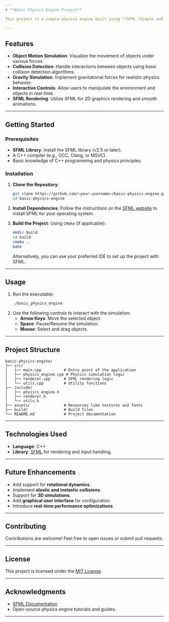 ```yaml
---
# **Basic Physics Engine Project**

This project is a simple physics engine built using **SFML (Simple and Fast Multimedia Library)**. The engine simulates basic physics concepts such as motion, collision, and forces, providing an interactive way to understand and visualize physical phenomena.

---
```


## **Features**
- **Object Motion Simulation**: Visualize the movement of objects under various forces.
- **Collision Detection**: Handle interactions between objects using basic collision detection algorithms.
- **Gravity Simulation**: Implement gravitational forces for realistic physics behavior.
- **Interactive Controls**: Allow users to manipulate the environment and objects in real-time.
- **SFML Rendering**: Utilize SFML for 2D graphics rendering and smooth animations.

---

## **Getting Started**

### **Prerequisites**
- **SFML Library**: Install the SFML library (v2.5 or later).
- A C++ compiler (e.g., GCC, Clang, or MSVC).
- Basic knowledge of C++ programming and physics principles.

### **Installation**

1. **Clone the Repository**:
   ```bash
   git clone https://github.com/<your-username>/basic-physics-engine.git
   cd basic-physics-engine
   ```

2. **Install Dependencies**:
   Follow the instructions on the [SFML website](https://www.sfml-dev.org/) to install SFML for your operating system.

3. **Build the Project**:
   Using `CMake` (if applicable):
   ```bash
   mkdir build
   cd build
   cmake ..
   make
   ```
   Alternatively, you can use your preferred IDE to set up the project with SFML.

---

## **Usage**
1. Run the executable:
   ```bash
   ./basic_physics_engine
   ```
2. Use the following controls to interact with the simulation:
   - **Arrow Keys**: Move the selected object.
   - **Space**: Pause/Resume the simulation.
   - **Mouse**: Select and drag objects.

---

## **Project Structure**
```
basic-physics-engine/
├── src/
│   ├── main.cpp          # Entry point of the application
│   ├── physics_engine.cpp # Physics simulation logic
│   ├── renderer.cpp      # SFML rendering logic
│   └── utils.cpp         # Utility functions
├── include/
│   ├── physics_engine.h
│   ├── renderer.h
│   └── utils.h
├── assets/               # Resources like textures and fonts
├── build/                # Build files
└── README.md             # Project documentation
```

---

## **Technologies Used**
- **Language**: C++
- **Library**: [SFML](https://www.sfml-dev.org/) for rendering and input handling.

---

## **Future Enhancements**
- Add support for **rotational dynamics**.
- Implement **elastic and inelastic collisions**.
- Support for **3D simulations**.
- Add **graphical user interface** for configuration.
- Introduce **real-time performance optimizations**.

---

## **Contributing**
Contributions are welcome! Feel free to open issues or submit pull requests.

---

## **License**
This project is licensed under the [MIT License](LICENSE).

---

## **Acknowledgments**
- [SFML Documentation](https://www.sfml-dev.org/documentation/)
- Open-source physics engine tutorials and guides.

---
